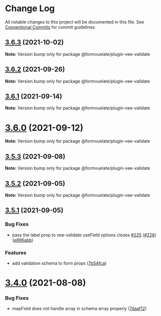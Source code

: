 # Change Log

All notable changes to this project will be documented in this file.
See [Conventional Commits](https://conventionalcommits.org) for commit guidelines.

## [3.6.3](https://github.com/formvuelate/formvuelate/compare/v3.6.2...v3.6.3) (2021-10-02)

**Note:** Version bump only for package @formvuelate/plugin-vee-validate





## [3.6.2](https://github.com/formvuelate/formvuelate/compare/v3.6.1...v3.6.2) (2021-09-26)

**Note:** Version bump only for package @formvuelate/plugin-vee-validate





## [3.6.1](https://github.com/formvuelate/formvuelate/compare/v3.6.0...v3.6.1) (2021-09-14)

**Note:** Version bump only for package @formvuelate/plugin-vee-validate





# [3.6.0](https://github.com/formvuelate/formvuelate/compare/v3.5.3...v3.6.0) (2021-09-12)

**Note:** Version bump only for package @formvuelate/plugin-vee-validate





## [3.5.3](https://github.com/formvuelate/formvuelate/compare/v3.5.2...v3.5.3) (2021-09-08)

**Note:** Version bump only for package @formvuelate/plugin-vee-validate





## [3.5.2](https://github.com/formvuelate/formvuelate/compare/v3.5.1...v3.5.2) (2021-09-05)

**Note:** Version bump only for package @formvuelate/plugin-vee-validate





## [3.5.1](https://github.com/formvuelate/formvuelate/compare/v3.5.0...v3.5.1) (2021-09-05)


### Bug Fixes

* pass the label prop to vee-validate useField options closes [#225](https://github.com/formvuelate/formvuelate/issues/225) ([#226](https://github.com/formvuelate/formvuelate/issues/226)) ([e896abb](https://github.com/formvuelate/formvuelate/commit/e896abbbd3feaebe758b0c96a899808a6f29af51))


### Features

* add validation schema to form props ([7b54fca](https://github.com/formvuelate/formvuelate/commit/7b54fca71cc5e87eb79e3169f70a110121eb9631))





# [3.4.0](https://github.com/formvuelate/formvuelate/compare/v3.3.2...v3.4.0) (2021-08-08)


### Bug Fixes

* mapField does not handle array in schema array properly ([7daaf12](https://github.com/formvuelate/formvuelate/commit/7daaf12acf00d0b0ef85588403e6bb6cbd662289))
